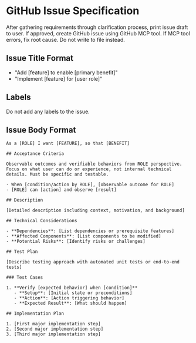 # GitHub Issue Specification

After gathering requirements through clarification process, print issue draft to user. If approved, create GitHub issue using GitHub MCP tool. If MCP tool errors, fix root cause. Do not write to file instead.

## Issue Title Format

- "Add [feature] to enable [primary benefit]"
- "Implement [feature] for [user role]"

## Labels

Do not add any labels to the issue.

## Issue Body Format

```
As a [ROLE] I want [FEATURE], so that [BENEFIT]

## Acceptance Criteria

Observable outcomes and verifiable behaviors from ROLE perspective. Focus on what user can do or experience, not internal technical details. Must be specific and testable.

- When [condition/action by ROLE], [observable outcome for ROLE]
- [ROLE] can [action] and observe [result]

## Description

[Detailed description including context, motivation, and background]

## Technical Considerations

- **Dependencies**: [List dependencies or prerequisite features]
- **Affected Components**: [List components to be modified]
- **Potential Risks**: [Identify risks or challenges]

## Test Plan

[Describe testing approach with automated unit tests or end-to-end tests]

### Test Cases

1. **Verify [expected behavior] when [condition]**
   - **Setup**: [Initial state or preconditions]
   - **Action**: [Action triggering behavior]
   - **Expected Result**: [What should happen]

## Implementation Plan

1. [First major implementation step]
2. [Second major implementation step]
3. [Third major implementation step]
```
